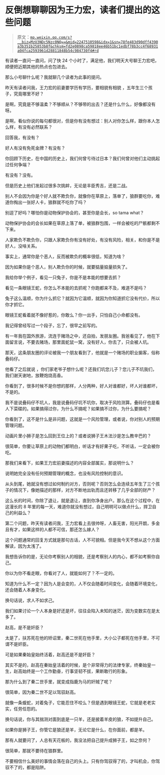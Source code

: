 # 反倒想聊聊因为王力宏，读者们提出的这些问题

> 原文：[`mp.weixin.qq.com/s?__biz=MzU3NDc5Nzc0NQ==&mid=2247510598&idx=1&sn=78fe483d90dff4390a3b351b25853b8f&chksm=fd2e0898ca59818ee46b51bc1edbf78b3cc4f68931a04fca2593961d28811848b54c984730f4#rd`](http://mp.weixin.qq.com/s?__biz=MzU3NDc5Nzc0NQ==&mid=2247510598&idx=1&sn=78fe483d90dff4390a3b351b25853b8f&chksm=fd2e0898ca59818ee46b51bc1edbf78b3cc4f68931a04fca2593961d28811848b54c984730f4#rd)

有读者一直问一直问，问了快 24 个小时了，满足他，我们明天大号聊王力宏吧，顺便把近期其他的热点也包进去。 

那么小号聊什么呢？我就聊几个读者为此事的提问。 

昨天有读者问我，王力宏的前妻要学历有学历，要相貌有相貌 ，五年生三个孩子，究竟哪里不好？

是啊，究竟是不够温柔？不够顺从？不够带的出去？还是什么什么，好像都没有呀。 

是啊，看似你说的每句都很对，但是你有没有想过：别人对你怎么样，跟你本人怎么样，有没有必然联系？

回答我，有没有？ 

好人有没有免死金牌？有没有？

你回顾下历史，在中国的历史上，我们何曾亏待过日本？我们何曾对他们主动挑起过任何争端？ 

有没有？没有。

但是历史上他们发起过很多次挑衅，无论是丰臣秀吉，还是二战。 

别人不会因为你是个好人就不欺负你，就像你在草原上，落单了，狼群要吃你，难道你掏出一张好人卡，狼群就不吃你了吗？ 

别逗了好吗？哪怕你是动物保护协会的，甚至你是会长，so tama what？ 

动物保护协会的会长如果在草原上落了单，被狼群包围，一样会被吃的尸骸都剩不下来。

人家欺负不欺负你，只跟人家欺负你有没有好处，有没有风险，相关，和你是不是好人，没啥关系。 

事实上，通常你是个恶人，反而被欺负的概率很低，知道为啥？ 

因为如果你是个恶人，别人欺负你的时候，就要掂量掂量损失了。

我给你举个例子，看见一只兔子，你是不是本能的想要去抓？ 

看见一条眼镜王蛇，你怎么不本能的去抓呢？你跑都来不及，难道不是吗？

兔子这么温顺，你为什么抓它？就因为它温顺，就因为你知道抓它没有代价，所以你才抓它。

眼镜王蛇看着就不像好惹的，你敢么？你一出手，只怕自己小命都没有。 

我记得曾经写过一个段子，忘了，很早之前写的。 

有一年我在国外旅游，流连于赌场之中，还自拍，发朋友圈。我爸看见了，他在下面留言说，不要去赌场，那里面蛇鼠一窝，没有好人，你去了，只会被人坑。

那天，这条朋友圈的评论被我一个朋友看到了，他就是一个赌场的职业掮客，俗称叠码仔。

他看了之后就说 ，你们家老爷子想什么呢？还我们坑您儿子？您儿子不坑我们，我们谢天谢地，放鞭炮烧高香。

你看到了，很多时候不是你想的那样，人分两种，好人对谁都好，坏人对谁都坏，不是的。 

我不是说叠码仔不坑人，我是说叠码仔坑不坑你，取决于风险测算。叠码仔也是看人下菜碟的。如果搞得过你，为什么不搞呢？如果搞不过你，为什么要搞呢？

你看到了，这不是什么是非问题，这就是一个风险管理，或者说，你对别人的预期管理问题。 

动画片里小狮子是怎么回到王位上的？或者说狮子王木法沙是怎么教辛巴的？

很简单，你要让草原上的动物们都明白，听话才有好果子吃，不听话，一定会被你吃。

那我们来看下，如果王力宏前妻描述的内容全部属实，那说明什么？

说明她完全没有任何预期管理的概念，也没有风险控制的意识。

从头到尾，她就没有想过如何制约对方，否则呢？否则怎么会连续五年生了三个孩子的情况下，像她描述的那样，对方不断地出轨而且还转移了几乎全部的财产？ 

这么长的时间，你除了退让，就是退让，直到你净身出户。那么在这个过程中，在这漫长的 8 年里的每一天，难道你就没有想过，自己明明可以做点什么，捍卫自己的利益么？ 

第二个问题，昨天有读者问我，王力宏看上去很帅呀，人畜无害，阳光开朗，多金且有才，如果这样的人都不可信，那还怎么嫁人？ 

这个问题通常的回复方式就是那句古话，人不可貌相。但是我今天不想从这个方面解读，因为太浅了。

我想告诉你的是，无论你考察别人的相貌，还是考察别人的内心，都不如考察你自己。 

你以为你不看走眼，你看对了人，就能如何了？不一定的。

知道为什么不一定？因为人是会变的，人不仅会随着时间变化，会随着环境变化，还会随着人本身变化。

换句话说，求人不如求己。 

我们如果讨论一个人本身是好还是坏，往往会陷入未知的迷茫，因为变数实在是太多了。 

赵高，是不是奸臣？ 

太是了，扶苏死在他的矫诏里，秦二世死在他手里，大小公子都死在他手里，不可谓不是奸臣。

可是如果秦始皇始终活着，赵高还是不是奸臣？ 

其实不是的，赵高在秦始皇活着的时候，是个非常得力的法律专家，终秦始皇一生，赵高始终是一个工作勤奋，行事坚韧不拔，果断敢行的形象。

那为什么到了秦二世手里，就变成指鹿为马的奸贼了呢？ 

很简单，因为秦二世不足以驾驭赵高。

就像一条蝮蛇，对着兔子，它能忍住不咬么？但是遇到眼镜王蛇，它就是老老实实，任劳任怨的。 

换句话说，你与其揣测对面到底是一只羊，还是披着羊皮的狼，不如提升自己。 

如果你是狮子王，你管它是狼还是羊，无论它是什么，在你面前，都是羊。

那有人就要问了，人总有天花板的，我没法把自己提升成狮子王，如之奈何？

很简单，那就不要待在狼群里。

不要相信什么美好的事情会落在自己的头上。只有你驾驭得了的，才叫机会，你驾驭不了的，都是陷阱。